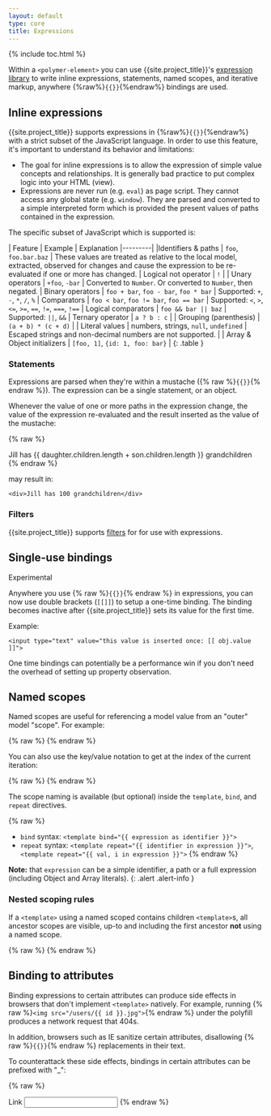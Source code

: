 ```yaml
---
layout: default
type: core
title: Expressions
---
```


<!-- <p><buildbot-list project="polymer-expressions"></buildbot-list></p> -->

{% include toc.html %}

Within a `<polymer-element>` you can use {{site.project_title}}'s [expression library](https://github.com/polymer/polymer-expressions) to write inline expressions, statements, named scopes, and iterative markup, anywhere {%raw%}`{{}}`{%endraw%} bindings are used.

## Inline expressions

{{site.project_title}} supports expressions in {%raw%}`{{}}`{%endraw%} with a strict
subset of the JavaScript language. In order to use this feature, it's
important to understand its behavior and limitations:

- The goal for inline expressions is to allow the expression of simple value
concepts and relationships. It is generally bad practice to put complex logic
into your HTML (view).
- Expressions are never run (e.g. `eval`) as page script. They cannot access any
global state (e.g. `window`). They are parsed and converted to a simple
interpreted form which is provided the present values of paths contained in
the expression.

The specific subset of JavaScript which is supported is:

| Feature | Example | Explanation
|---------|
|Identifiers & paths | `foo`, `foo.bar.baz` | These values are treated as relative to the local model, extracted, observed for changes and cause the expression to be re-evaluated if one or more has changed.
| Logical not operator | `!` |
| Unary operators | `+foo`, `-bar` | Converted to `Number`. Or converted to `Number`, then negated.
| Binary operators | `foo + bar`, `foo - bar`, `foo * bar` | Supported: `+`, `-`, `*`, `/`, `%`
| Comparators | `foo < bar`, `foo != bar`, `foo == bar` | Supported: `<`, `>`, `<=`, `>=`, `==`, `!=`, `===`, `!==`
| Logical comparators | `foo && bar || baz` | Supported: `||`, `&&`
| Ternary operator | `a ? b : c` |
| Grouping (parenthesis) | `(a + b) * (c + d)` |
| Literal values | numbers, strings, `null`, `undefined` | Escaped strings and non-decimal numbers are not supported. |
| Array & Object initializers | `[foo, 1]`, `{id: 1, foo: bar}` |
{: .table }

### Statements

Expressions are parsed when they're within a mustache ({% raw %}`{{}}`{% endraw %}).
The expression can be a single statement, or an object.

Whenever the value of one or more paths in the expression change, the value of the expression re-evaluated and the result inserted as the value of the mustache:

{% raw %}
    <div>Jill has {{ daughter.children.length + son.children.length }} grandchildren</div>
{% endraw %}

may result in:

    <div>Jill has 100 grandchildren</div>

### Filters

{{site.project_title}} supports [filters](/docs/polymer/filters.html) for for use
with expressions.

## Single-use bindings

<span class="label label-important">Experimental</span>

Anywhere you use {% raw %}`{{}}`{% endraw %} in expressions, you can now use double brackets (`[[]]`)
to setup a one-time binding. The binding becomes inactive after {{site.project_title}}
sets its value for the first time.

Example:

    <input type="text" value="this value is inserted once: [[ obj.value ]]">

One time bindings can potentially be a performance win if you don't need the overhead of setting up property observation.

## Named scopes

Named scopes are useful for referencing a model value from an "outer" model "scope".
For example:

{% raw %}
    <template repeat="{{ user in users }}">
      {{ user.name }}
      <template repeat="{{ file in user.files }}">
        {{ user.name }} owners {{ file.name }}
      </template>
    </template>
{% endraw %}

You can also use the key/value notation to get at the index of the current iteration:

{% raw %}
    <template repeat="{{ user, i in users }}">
      {{ user.name }}
      <template repeat="{{ file, j in user.files }}">
        {{ i }}:{{ j }} {{ user.name }} owners {{ file.name }}
      </template>
    </template>
{% endraw %}

The scope naming is available (but optional) inside the `template`, `bind`, and `repeat` directives.

{% raw %}
- `bind` syntax: `<template bind="{{ expression as identifier }}">`
- `repeat` syntax: `<template repeat="{{ identifier in expression }}">`, `<template repeat="{{ val, i in expression }}">`
{% endraw %}

**Note:** that `expression` can be a simple identifier, a path or a full
expression (including Object and Array literals).
{: .alert .alert-info }

### Nested scoping rules

If a `<template>` using a named scoped contains children `<template>`s,
all ancestor scopes are visible, up-to and including the first ancestor **not** using a named scope.

{% raw %}
    <template bind="{{ foo as foo }}">
      <!-- foo.* available -->
      <template bind="{{ foo.bar as bar }}">
        <!-- foo.* & bar.* available -->
        <template bind="{{ bar.bat }}">
          <!-- only properties of bat are available -->
          <template bind="{{ boo as bot }}">
            <!-- bot.* and properties of bat are available. NOT foo.* or bar.* -->
          </template>
        </template>
      </template>
    </template>
{% endraw %}

## Binding to attributes

Binding expressions to certain attributes can produce side effects in browsers that don't implement `<template>` natively. For example, running {% raw %}`<img src="/users/{{ id }}.jpg">`{% endraw %} under the polyfill produces a network request that 404s.

In addition, browsers such as IE sanitize certain attributes, disallowing {% raw %}`{{}}`{% endraw %} replacements in their text.

To counterattack these side effects, bindings in certain attributes can be prefixed with "_":

{% raw %}
    <img _src="/users/{{ id }}.jpg">
    <div _style="color: {{ color }}">
    <a _href="{{ url }}">Link</a>
    <input type="number" _value="{{ number }}">
{% endraw %}
